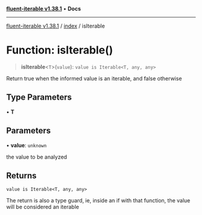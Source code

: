 [**fluent-iterable v1.38.1**](../../README.md) • **Docs**

***

[fluent-iterable v1.38.1](../../README.md) / [index](../README.md) / isIterable

# Function: isIterable()

> **isIterable**\<`T`\>(`value`): `value is Iterable<T, any, any>`

Return true when the informed value is an iterable, and false otherwise

## Type Parameters

• **T**

## Parameters

• **value**: `unknown`

the value to be analyzed

## Returns

`value is Iterable<T, any, any>`

The return is also a type guard, ie, inside an if with that function, the value will be considered an iterable
